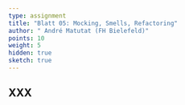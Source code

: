 ```yaml
---
type: assignment
title: "Blatt 05: Mocking, Smells, Refactoring"
author: " André Matutat (FH Bielefeld)"
points: 10
weight: 5
hidden: true
sketch: true
---
```



## XXX
